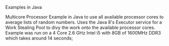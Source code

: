 Examples in Java

Multicore Processor Example in Java to use all available processor cores to average lists of random numbers.
Uses the Java 8's Executor service for a Work Stealing Pool to divy the work onto the available processor cores.
Example was run on a 4 Core 2.6 GHz Intel i5 with 8GB of 1600MHz DDR3 which takes around 14 seconds;
